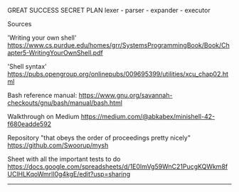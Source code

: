 GREAT SUCCESS SECRET PLAN
lexer - parser - expander - executor

Sources

'Writing your own shell'
https://www.cs.purdue.edu/homes/grr/SystemsProgrammingBook/Book/Chapter5-WritingYourOwnShell.pdf

'Shell syntax'
https://pubs.opengroup.org/onlinepubs/009695399/utilities/xcu_chap02.html

Bash reference manual:
https://www.gnu.org/savannah-checkouts/gnu/bash/manual/bash.html

Walkthrough on Medium
https://medium.com/@abkabex/minishell-42-f680eadde592

Repository "that obeys the order of proceedings pretty nicely"
https://github.com/Swoorup/mysh

Sheet with all the important tests to do
https://docs.google.com/spreadsheets/d/1E0ImVg59WnC21PucgKQWkm8fUClHLKqoWmrlI0g4kgE/edit?usp=sharing


---

